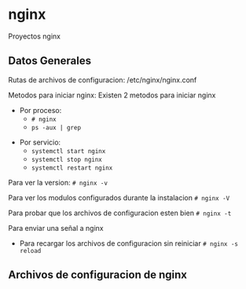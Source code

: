 # nginx
Proyectos nginx

Datos Generales
----------------
Rutas de archivos de configuracion: 
/etc/nginx/nginx.conf

Metodos para iniciar nginx:
Existen 2 metodos para iniciar nginx
  * Por proceso:
    * ` # nginx `
    * ` ps -aux | grep `
  - Por servicio: 
    * ` systemctl start nginx `
    * ` systemctl stop nginx `
    * ` systemctl restart nginx `
    
Para ver la version:
` # nginx -v `

Para ver los modulos configurados durante la instalacion 
` # nginx -V `

Para probar que los archivos de configuracion esten bien 
` # nginx -t `
    
Para enviar una señal a nginx
  * Para recargar los archivos de configuracion sin reiniciar ` # nginx -s reload `

Archivos de configuracion de nginx
-----------------------------------





    
    
